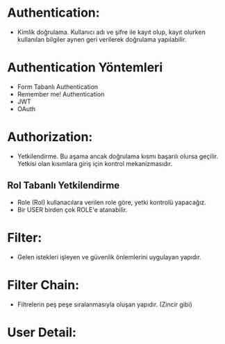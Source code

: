 # Authentication:
* Kimlik doğrulama. Kullanıcı adı ve şifre ile kayıt olup, kayıt olurken kullanılan bilgiler aynen geri verilerek 
doğrulama yapılabilir.

# Authentication Yöntemleri
* Form Tabanlı Authentication
* Remember me! Authentication
* JWT
* OAuth

# Authorization:
* Yetkilendirme. Bu aşama ancak doğrulama kısmı başarılı olursa geçilir. Yetkisi olan kısımlara giriş için kontrol 
mekanizmasıdır.

## Rol Tabanlı Yetkilendirme
* Role (Rol) kullanacılara verilen role göre, yetki kontrolü yapacağız.
* Bir USER birden çok ROLE'e atanabilir.

# Filter:
* Gelen istekleri işleyen ve güvenlik önlemlerini uygulayan yapıdır.

# Filter Chain:
* Filtrelerin peş peşe sıralanmasıyla oluşan yapıdır. (Zincir gibi)

# User Detail:
